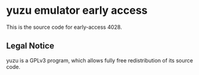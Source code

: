 yuzu emulator early access
=============

This is the source code for early-access 4028.

## Legal Notice

yuzu is a GPLv3 program, which allows fully free redistribution of its source code.